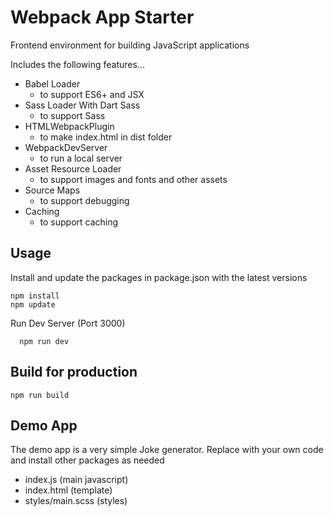 # Webpack App Starter

Frontend environment for building JavaScript applications

Includes the following features...

- Babel Loader
  - to support ES6+ and JSX
- Sass Loader With Dart Sass
  - to support Sass
- HTMLWebpackPlugin
  - to make index.html in dist folder
- WebpackDevServer
  - to run a local server
- Asset Resource Loader
  - to support images and fonts and other assets
- Source Maps
  - to support debugging
- Caching
  - to support caching

## Usage

Install and update the packages in package.json with the latest versions

```
npm install
npm update
```

Run Dev Server (Port 3000)

```
  npm run dev
```

## Build for production

```
npm run build
```

## Demo App

The demo app is a very simple Joke generator. Replace with your own code and install other packages as needed

- index.js (main javascript)
- index.html (template)
- styles/main.scss (styles)
